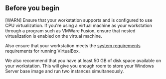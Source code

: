 ## Before you begin

[WARN] Ensure that your workstation supports and is configured to use CPU virtualization. If you're using a virtual machine as your workstation through a program such as VMWare Fusion, ensure that nested virtualization is enabled on the virtual machine.

Also ensure that your workstation meets the [system requirements](https://www.virtualbox.org/wiki/End-user_documentation) requirements for running VirtualBox.

We also recommend that you have at least 50 GB of disk space available on your workstation. This will give you enough room to store your Windows Server base image and run two instances simultaneously.
